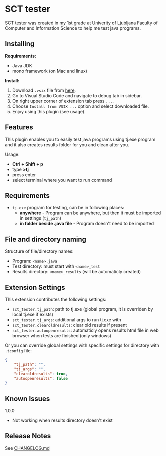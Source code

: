 # SCT tester

SCT tester was created in my 1st grade at Univerity of Ljubljana Faculty of Computer and Information Science to help me test java programs.

## Installing

**Requirements:**

- Java JDK
- mono framework (on Mac and linux)

**Install:**

1. Download `.vsix` file from [here](https://github.com/SloCompTech/sct_tester/releases).
2. Go to Visual Studio Code and navigate to debug tab in sidebar.
3. On right upper corner of extension tab press `...`.
4. Choose `Install from VSIX ...` option and select downloaded file.
5. Enjoy using this plugin (see usage).

## Features

This plugin enables you to easily test java programs using tj.exe program and it also creates results folder for you and clean after you.

Usage:

- **Ctrl + Shift + p**
- type **>tj**
- press enter
- select terminal where you want to run command

## Requirements

- `tj.exe` program for testing, can be in following places:
    - __anywhere__ - Program can be anywhere, but then it must be imported in settings (`tj_path`)
    - __in folder beside .java file__ - Program doesn't need to be imported

## File and directory naming

Structure of file/directory names:
- Program: `<name>.java`
- Test directory: must start with `<name>_test`
- Results directory: `<name>_results` (will be automaticly created)

## Extension Settings

This extension contributes the following settings:

- `sct_tester.tj_path`: path to tj.exe (global program, it is overriden by local tj.exe if exists)
- `sct_tester.tj_args`: additional args to run tj.exe with
- `sct_tester.clearoldresults`: clear old results if present
- `sct_tester.autoopenresults`: automaticly opens results html file in web browser when tests are finished (only windows)

Or you can override global settings with specific settings for directory with `.tconfig` file:

```json
{
    "tj_path": "",
    "tj_args": "",
    "clearoldresults": true,
    "autoopenresults": false
}
```

## Known Issues

1.0.0

- Not working when results directory doesn't exist

## Release Notes

See [CHANGELOG.md](CHANGELOG.md)
